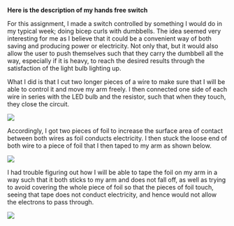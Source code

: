 **Here is the description of my hands free switch**

For this assignment, I made a switch controlled by something I would do in my typical week; doing bicep curls with dumbbells. The idea seemed very interesting for me as I believe that it could be a convenient way of both saving and producing power or electricity. Not only that, but it would also allow the user to push themselves such that they carry the dumbbell all the way, especially if it is heavy, to reach the desired results through the satisfaction of the light bulb lighting up.

What I did is that I cut two longer pieces of a wire to make sure that I will be able to control it and move my arm freely. I then connected one side of each wire in series with the LED bulb and the resistor, such that when they touch, they close the circuit.

![](IMG_2985.HEIC)

Accordingly, I got two pieces of foil to increase the surface area of contact between both wires as foil conducts electricity. I then stuck the loose end of both wire to a piece of foil that I then taped to my arm as shown below. 

![](IMG_9874.HEIC)

I had trouble figuring out how I will be able to tape the foil on my arm in a way such that it both sticks to my arm and does not fall off, as well as trying to avoid covering the whole piece of foil so that the pieces of foil touch, seeing that tape does not conduct electricity, and hence would not allow the electrons to pass through. 

![](IMG_7412.HEIC)
